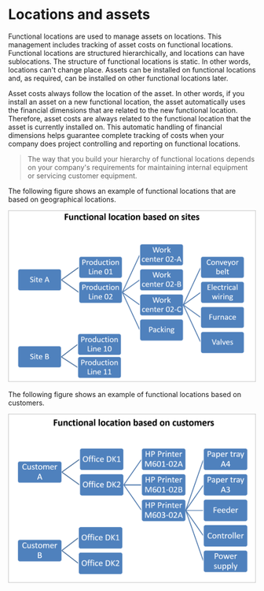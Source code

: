# Locations and assets

Functional locations are used to manage assets on locations. This management includes tracking of asset costs on functional locations. Functional locations are structured hierarchically, and locations can have sublocations. The structure of functional locations is static. In other words, locations can't change place. Assets can be installed on functional locations and, as required, can be installed on other functional locations later.

Asset costs always follow the location of the asset. In other words, if you install an asset on a new functional location, the asset automatically uses the financial dimensions that are related to the new functional location. Therefore, asset costs are always related to the functional location that the asset is currently installed on. This automatic handling of financial dimensions helps guarantee complete tracking of costs when your company does project controlling and reporting on functional locations.

> The way that you build your hierarchy of functional locations depends on your company's requirements for maintaining internal equipment or servicing customer equipment. 

The following figure shows an example of functional locations that are based on geographical locations.

<img src="../images/functional-location-based-on-sites.png" alt="Functional locations based on sites" width="520"/>

The following figure shows an example of functional locations based on customers.

<img src="../images/functional-location-based-on-customers.png" alt="Functional locations based on customers" width="520"/>
